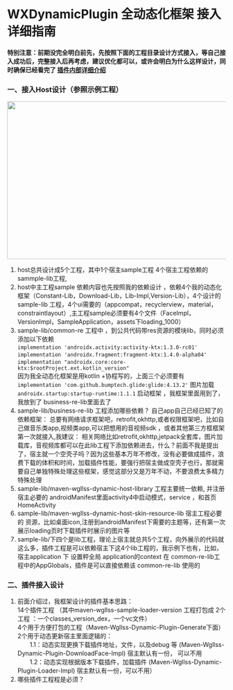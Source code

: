 # WXDynamicPlugin 全动态化框架 接入详细指南

#### 特别注意：前期没完全明白前先，先按照下面的工程目录设计方式接入，等自己接入成功后，完整接入后再考虑，建议优化都可以，或许会明白为什么这样设计，同时确保已经看完了 [插件内部详细介绍](https://gitee.com/wgllss888/WXDynamicPlugin/blob/master/WX/WX-Maven/WX-Plugin/Maven-Wgllss-Dynamic-Plugin-Sample)    

### 一、接入Host设计（参照示例工程）
 <img src="https://gitee.com/wgllss888/WXDynamicPlugin/raw/master/WX-Resource/wx-pic/host.jpeg" width="1014" height="364"/>    
  
1. host总共设计成5个工程，其中1个宿主sample工程 4个宿主工程依赖的sammple-lib工程,
2. host中主工程sample 依赖内容也先按照我的依赖设计 ，依赖4个我的动态化框架（Constant-Lib，Download-Lib，Lib-Impl,Version-Lib），4个设计的sample-lib 工程，4个ui需要的（appcompat，recyclerview，material，constraintlayout）,主工程sample必须要有4个文件（FaceImpl，VersionImpl，SampleApplication，assets下loading_1000）
3. sample-lib/common-re 工程中 ，到公共代码带res资源的模块lib，同时必须添加以下依赖    
    `implementation 'androidx.activity:activity-ktx:1.3.0-rc01'`  
    `implementation 'androidx.fragment:fragment-ktx:1.4.0-alpha04'`  
    `implementation "androidx.core:core-ktx:$rootProject.ext.kotlin_version"`  
 因为我全动态化框架是用kotlin +协程写的，上面三个必须要有  
    `implementation 'com.github.bumptech.glide:glide:4.13.2'` 图片加载    
    `androidx.startup:startup-runtime:1.1.1` 启动框架 ，我框架里面用到了，我放到了 business-re-lib里面去了 
4. sample-lib/business-re-lib 工程添加哪些依赖？
   自己app自己已经已知了的依赖框架： 总要有网络请求框架吧，retrofit,okhttp,或者权限框架吧，比如自己做音乐类app,视频类app,可以把想用的音视频sdk ，或者其他第三方框框架第一次就接入,我建议： 相关网络比如retrofit,okhttp,jetpack全套库，图片加载库，音视频库都可以在此lib工程下添加依赖进去，什么？前面不我是提出了，宿主就一个空壳子吗？因为这些基本万年不修改，没有必要做成插件，浪费下载的体积和时间，加载插件性能，要强行把宿主做成空壳子也行，那就需要自己单独特殊处理这些框架，感觉这部分又是万年不动，不要浪费太多精力特殊处理
5. sample-lib/maven-wgllss-dynamic-host-library  工程主要统一依赖, 并注册宿主必要的 androidManifest里面activity4中启动模式，service ，和首页HomeActivity
6. sample-lib/maven-wgllss-dynamic-host-skin-resource-lib 宿主工程必要的 资源，比如桌面icon,注册到androidManifest下需要的主题等，还有第一次展示loading页时下载插件时展示的图片等
7. sample-lib/下四个是lib工程，理论上宿主就总共5个工程，向外展示的代码就这么多，插件工程是可以依赖宿主下这4个lib工程的，我示例下也有，比如，宿主application 下 设置秤全局 application的context 在 common-re-lib工程中的AppGlobals，插件是可以直接依赖该 common-re-lib 使用的
### 二、插件接入设计
1. 前面介绍过，我框架设计的插件基本思路：   
14个插件工程 （其中maven-wgllss-sample-loader-version 工程打包成 2个工程 ：一个classes_version_dex，一个vc文件）    
4个用于方便打包的工程（Maven-Wgllss-Dynamic-Plugin-Generate下面）  
2个用于动态更新宿主里面逻辑的：  
&emsp;&emsp;1.1：动态实现更换下载插件地址，文件，以及debug 等 (Maven-Wgllss-Dynamic-Plugin-DownloadFace-Impl) 宿主默认有一份， 可以不用  
&emsp;&emsp;1.2：动态实现根据版本下载插件，加载插件 (Maven-Wgllss-Dynamic-Plugin-Loader-Impl) 宿主默认有一份，可以不用）   
2. 哪些插件工程程是必须？




